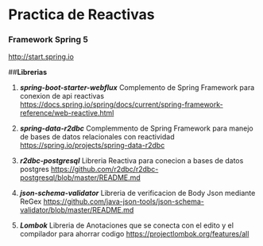 ﻿# Practica de Reactivas
### Framework Spring 5
http://start.spring.io

##**Librerias**

1. ***spring-boot-starter-webflux***
Complemento de Spring Framework para conexion de api reactivas
https://docs.spring.io/spring/docs/current/spring-framework-reference/web-reactive.html

2. ***spring-data-r2dbc***
Complemmento de Spring Framework para manejo de bases de datos relacionales con reactividad
https://spring.io/projects/spring-data-r2dbc

3. ***r2dbc-postgresql***
Libreria Reactiva para conecion a bases de datos postgres
https://github.com/r2dbc/r2dbc-postgresql/blob/master/README.md

4. ***json-schema-validator***
Libreria de verificacion de Body Json mediante ReGex
https://github.com/java-json-tools/json-schema-validator/blob/master/README.md

5. ***Lombok***
Libreria de Anotaciones que se conecta con el edito y el compilador para ahorrar codigo
https://projectlombok.org/features/all
